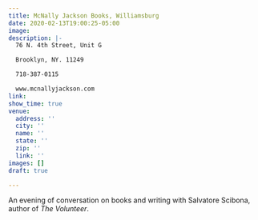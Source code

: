 ```yaml
---
title: McNally Jackson Books, Williamsburg
date: 2020-02-13T19:00:25-05:00
image: 
description: |-
  76 N. 4th Street, Unit G

  Brooklyn, NY. 11249

  718-387-0115

  www.mcnallyjackson.com
link: 
show_time: true
venue:
  address: ''
  city: ''
  name: ''
  state: ''
  zip: ''
  link: ''
images: []
draft: true

---
```

An evening of conversation on books and writing with Salvatore Scibona, author of _The Volunteer_.
